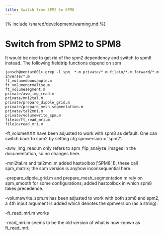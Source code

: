 ```yaml
---
title: Switch from SPM2 to SPM8
---
```


{% include /shared/development/warning.md %}

# Switch from SPM2 to SPM8

It would be nice to get rid of the spm2 dependency and switch to spm8 instead. The following fieldtrip functions depend on spm

    jansch@mentat001> grep -l spm_ *.m private/*.m fileio/*.m forward/*.m inverse/*.m
    ft_volumedownsample.m
    ft_volumenormalise.m
    ft_volumesegment.m
    private/avw_img_read.m
    private/mni2tal.m
    private/prepare_dipole_grid.m
    private/prepare_mesh_segmentation.m
    private/tal2mni.m
    private/volumewrite_spm.m
    fileio/ft_read_mri.m
    fileio/read_mri.m
    
-ft_volumeXXX have been adjusted to work with spm8 as default. One can switch back to spm2 by setting cfg.spmversion = 'spm2'.
 
-avw_img_read.m only refers to spm_flip_analyze_images in the documentation, so no changes here.

-mni2tal.m and tal2mni.m added hastoolbox('SPM8',1), these call spm_matrix; the spm version is anyhow inconsequential here.

-prepare_dipole_grid.m and prepare_mesh_segmentation.m rely on spm_smooth for some configurations; added hastoolbox in which spm8 takes precedence.

-volumewrite_spm.m has been adjusted to work with both spm8 and spm2, a 4th input argument is added which denotes the spmversion (as a string).

-ft_read_mri.m works

-read_mri.m seems to be the old version of what is now known as ft_read_mri.

    
